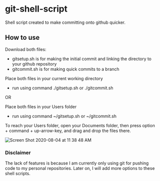 # git-shell-script

Shell script created to make committing onto github quicker.

## How to use

Download both files: 
- gitsetup.sh is for making the initial commit and linking the directory to your github repository
- gitcommit.sh is for making quick commits to a branch

Place both files in your current working directory
- run using command ./gitsetup.sh or ./gitcommit.sh

OR

Place both files in your Users folder
- run using command ~/gitsetup.sh or ~/gitcommit.sh

To reach your Users folder, open your Documents folder, then press option + command + up-arrow-key, and drag and drop the files there. 

![Screen Shot 2020-08-04 at 11 38 48 AM](https://user-images.githubusercontent.com/58582357/89331814-3c3eeb80-d647-11ea-9a1d-296d309da2e0.png)

### Disclaimer

The lack of features is because I am currently only using git for pushing code to my personal repositories. Later on, I will add more options to these shell scripts.
